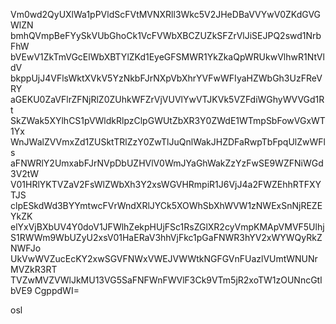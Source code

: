 Vm0wd2QyUXlWa1pPVldScFVtMVNXRll3Wkc5V2JHeDBaVVYwV0ZKdGVGWlZN
bmhQVmpBeFYySkVUbGhoCk1VcFVWbXBCZUZkSFZrVlJiSEJPQ2swd1NrbFhW
bVEwV1ZkTmVGcElWbXBTYlZKd1EyeGFSMWR1YkZkaQpWRUkwVlhwR1NtVldV
bkppUjJ4VFlsWktXVkV5YzNkbFJrNXpVbXhrYVFwWFIyaHZWbGh3UzFReVRY
aGEKU0ZaVFlrZFNjRlZ0ZUhkWFZrVjVUVlYwVTJKVk5VZFdiWGhyWVVGd1Rt
SkZWak5XYlhCS1pVWldkRlpzClpGWUtZbXR3Y0ZWdE1WTmpSbFowVGxWT1Yx
WnJWalZVVmxZd1ZUSktTRlZzY0ZwTlJuQnlWakJHZDFaRwpTbFpqUlZwWFls
aFNWRlY2UmxabFJrNVpDbUZHVlV0WmJYaGhWakZzYzFwSE9WZFNiWGd3V2tW
V01HRlYKTVZaV2FsWlZWbXh3Y2xsWGVHRmpiR1J6VjJ4a2FWZEhhRTFXYTJS
clpESkdWd3BYYmtwcFVrWndXRlJYCk5XOWhSbXhWVW1zNWExSnNjREZEYkZK
elYxVjBXbUV4Y0doV1JFWlhZekpHUjFSc1RsZGlXR2cyVmpKMApVMVF5Ulhj
S1RWWm9WbUZyU2xsV01HaERaV3hhVjFkc1pGaFNWR3hYV2xWYWQyRkZNWFJo
UkVwWVZucEcKY2xwSGVFNWxVWEJVWWtkNGFGVnFUazlVUmtWNUNrMVZkR3RT
TVZwMVZVWlJkMU13VG5SaFNFWnFWVlF3Ck9VTm5jR2xoTW1zOUNncGtlbVE9
CgppdWI=

osl